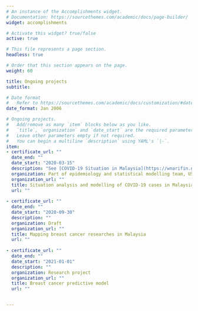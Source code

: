 ```yaml
---
# An instance of the Accomplishments widget.
# Documentation: https://sourcethemes.com/academic/docs/page-builder/
widget: accomplishments

# Activate this widget? true/false
active: true

# This file represents a page section.
headless: true

# Order that this section appears on the page.
weight: 60

title: Ongoing projects
subtitle:

# Date format
#   Refer to https://sourcethemes.com/academic/docs/customization/#date-format
date_format: Jan 2006

# Ongoing projects.
#   Add/remove as many `item` blocks below as you like.
#   `title`, `organization` and `date_start` are the required parameters.
#   Leave other parameters empty if not required.
#   You can begin a multiline `description` using YAML's `|-`.
item:
- certificate_url: ""
  date_end: ""
  date_start: "2020-03-15"
  description: "See [COVID-19 Situation in Malaysia](https://wnarifin.github.io/covid-19-malaysia/#data-and-our-team)"
  organization: Part of epidemiology and statistical modelling team, USM
  organization_url: ""
  title: Situation analysis and modelling of COVID-19 cases in Malaysia
  url: ""
  
- certificate_url: ""
  date_end: ""
  date_start: "2020-09-30"
  description: ""
  organization: Draft
  organization_url: ""
  title: Mapping breast cancer researches in Malaysia
  url: ""
  
- certificate_url: ""
  date_end: ""
  date_start: "2021-01-01"
  description: ""
  organization: Research project
  organization_url: ""
  title: Breast cancer predictive model
  url: ""


---
```

